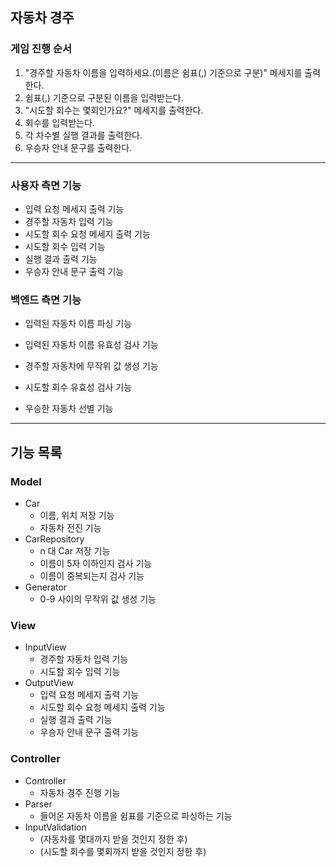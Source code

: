 ## 자동차 경주 

### 게임 진행 순서

1. "경주할 자동차 이름을 입력하세요.(이름은 쉼표(,) 기준으로 구분)" 메세지를 출력한다.
2. 쉼표(,) 기준으로 구분된 이름을 입력받는다.
3. "시도할 회수는 몇회인가요?" 메세지를 출력한다.
4. 회수를 입력받는다.
5. 각 차수별 실행 결과를 출력한다.
6. 우승자 안내 문구를 출력한다.

---
### 사용자 측면 기능

- 입력 요청 메세지 출력 기능
- 경주할 자동차 입력 기능
- 시도할 회수 요청 메세지 출력 기능
- 시도할 회수 입력 기능
- 실행 결과 출력 기능
- 우승자 안내 문구 출력 기능

### 백엔드 측면 기능

- 입력된 자동차 이름 파싱 기능
- 입력된 자동차 이름 유효성 검사 기능
- 경주할 자동차에 무작위 값 생성 기능

- 시도할 회수 유효성 검사 기능
- 우승한 자동차 선별 기능

---

## 기능 목록


### Model

- Car
  - 이름, 위치 저장 기능
  - 자동차 전진 기능
- CarRepository
  - n 대 Car 저장 기능
  - 이름이 5자 이하인지 검사 기능
  - 이름이 중복되는지 검사 기능
- Generator
  - 0-9 사이의 무작위 값 생성 기능

### View

- InputView
  - 경주할 자동차 입력 기능
  - 시도할 회수 입력 기능
- OutputView
  - 입력 요청 메세지 출력 기능
  - 시도할 회수 요청 메세지 출력 기능
  - 실행 결과 출력 기능
  - 우승자 안내 문구 출력 기능

### Controller

- Controller
  - 자동차 경주 진행 기능
- Parser
  - 들어온 자동차 이름을 쉼표를 기준으로 파싱하는 기능
- InputValidation
  - (자동차를 몇대까지 받을 것인지 정한 후)
  - (시도할 회수를 몇회까지 받을 것인지 정한 후)

